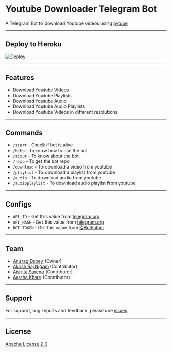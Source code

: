 # Youtube Downloader Telegram Bot

A Telegram Bot to download Youtube videos using [pytube](https://github.com/pytube/pytube)

---

## Deploy to Heroku
[![Deploy](https://www.herokucdn.com/deploy/button.svg)](https://heroku.com/deploy)

---

## Features

- Download Youtube Videos
- Download Youtube Playlists
- Download Youtube Audio
- Download Youtube Audio Playlists
- Download Youtube Videos in different resolutions

---

## Commands

- `/start` - Check if bot is alive
- `/help` - To know how to use the bot
- `/about` - To know about the bot
- `/repo` - To get the bot repo
- `/download` - To download a video from youtube
- `/playlist` - To download a playlist from youtube
- `/audio` - To download audio from youtube
- `/audioplaylist` - To download audio playlist from youtube

---

## Configs

- `API_ID` - Get this value from [telegram.org](https://my.telegram.org/apps)
- `API_HASH` - Get this value from [telegram.org](https://my.telegram.org/apps)
- `BOT_TOKEN` - Get this value from [@BotFather](https://telegram.dog/BotFather)

---

## Team

- [Anurag Dubey](https://www.linkedin.com/in/anuragd27500/) (Owner)
- [Akash Raj Nigam](https://www.linkedin.com/in/akash-raj-nigam-46b348192/) (Contributor)
- [Aishita Saxena](https://www.linkedin.com/in/aishita-saxena-8b438121b?utm_source=share&utm_campaign=share_via&utm_content=profile&utm_medium=android_app) (Contributor)
- [Aastha Khare](https://www.linkedin.com/in/aastha-khare-9b44a7230?utm_source=share&utm_campaign=share_via&utm_content=profile&utm_medium=android_app) (Contributor)

---

## Support

For support, bug reports and feedback, please use [issues](https://github.com/Anuragd275/yt_dl_bot/issues)

---

## License

[Apache License 2.0](LICENSE)

